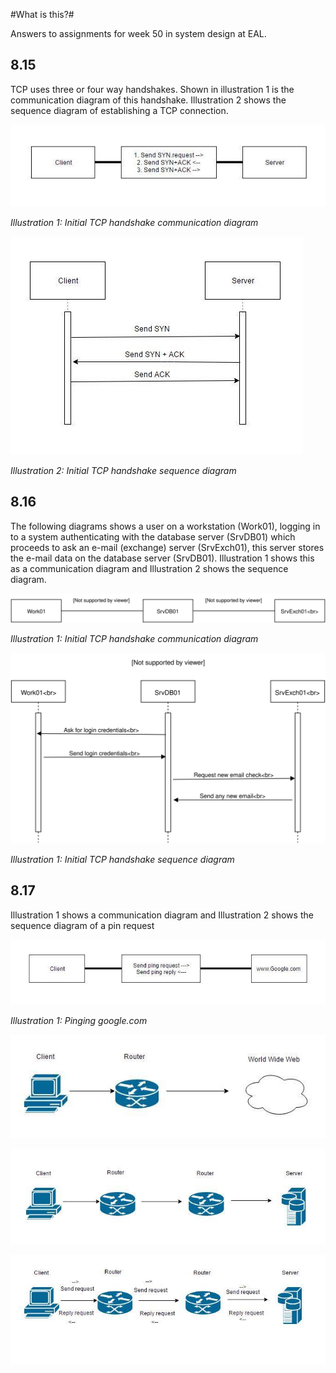 #What is this?#

Answers to assignments for week 50 in system design at EAL.

## 8.15 ##

TCP uses three or four way handshakes. Shown in illustration 1 is the
communication diagram of this handshake. Illustration 2 shows the
sequence diagram of establishing a TCP connection.

![Illustration 1: Initial TCP handshake communication diagram](15492084_10211669549516886_5001581903222827985_n.jpg)

*Illustration 1: Initial TCP handshake communication diagram*

![Illustration 2: Initial TCP handshake sequence diagram](15578878_10211669549436884_7950520520975195155_n.jpg)

*Illustration 2: Initial TCP handshake sequence diagram*

## 8.16 ##

The following diagrams shows a user on a workstation (Work01), logging
in to a system authenticating with the database server (SrvDB01) which
proceeds to ask an e-mail (exchange) server (SrvExch01), this server
stores the e-mail data on the database server (SrvDB01). Illustration 1
shows this as a communication diagram and Illustration 2 shows the
sequence diagram.

![Illustration 1: Initial TCP handshake communication diagram](8.16_communication_diagram.svg)

*Illustration 1: Initial TCP handshake communication diagram*

![Illustration 2: Initial TCP handshake sequence diagram](8.16_sequence_diagram.svg)

*Illustration 1: Initial TCP handshake sequence diagram*

## 8.17 ##

Illustration 1 shows a communication diagram and Illustration 2 shows
the sequence diagram of a pin request

![Illustration 1: Pinging google.com](15492481_10211669549476885_5836519353491082441_n.jpg)

*Illustration 1: Pinging google.com*


![Illustration 2](15380435_10211669549396883_2061680075711610177_n.jpg)


![Illustration 3](15400894_10211669549356882_5087220298755542943_n.jpg)


![Illustration 4](15541923_10211669549556887_1225613442465361492_n.jpg)
